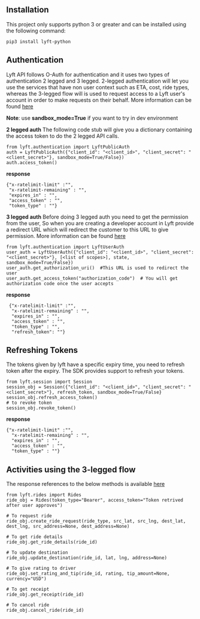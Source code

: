 ## Installation
This project only supports python 3 or greater and can be installed using the following command:

    pip3 install lyft-python

## Authentication
Lyft API follows O-Auth for authentication and it uses two types of authentication 2 legged and 3 legged.
2-legged authentication will let you use the services that have non user context such as ETA, cost, ride types, whereas the 3-legged flow will is used to request access to a Lyft user's account in order to make requests on their behalf. More information can be found [here](https://developer.lyft.com/docs/authentication#section-access-tokens)

**Note**: use **sandbox_mode=True** if you want to try in dev environment

**2 legged auth**
The following code stub will give you a dictionary containing the access token to do the 2 legged API calls.

    from lyft.authentication import LyftPublicAuth
    auth = LyftPublicAuth({"client_id": "<client_id>", "client_secret": "<client_secret>"}, sandbox_mode=True/False})
    auth.access_token()
	
**response**

    {"x-ratelimit-limit" :"",  
     "x-ratelimit-remaining" : "",  
     "expires_in" : "",  
     "access_token" : "",  
     "token_type" : ""}
  
  **3 legged auth**
Before doing 3 legged auth you need to get the permission from the user, So when you are creating a developer account in Lyft provide a redirect URL which will redirect the customer to this URL to give permission. More information can be found [here](https://developer.lyft.com/docs/authentication#section-3-legged-flow-for-accessing-user-specific-endpoints)

    from lyft.authentication import LyftUserAuth
    user_auth = LyftUserAuth({"client_id": "<client_id>", "client_secret": "<client_secret>"}, [<list of scopes>], state, sandbox_mode=True/False})
    user_auth.get_authorization_uri()  #This URL is used to redirect the user
    user_auth.get_access_token("authorization_code")  # You will get authorization code once the user accepts

**response**

     {"x-ratelimit-limit" :"",  
      "x-ratelimit-remaining" : "",  
      "expires_in" : "",  
      "access_token" : "",  
      "token_type" : "",
      "refresh_token": ""}


## Refreshing Tokens
The tokens given by lyft have a specific expiry time, you need to refresh token after the expiry. The SDK provides support to refresh your tokens.

    from lyft.session import Session
    session_obj = Session({"client_id": "<client_id>", "client_secret": "<client_secret>"}, refresh_token, sandbox_mode=True/False}
    session_obj.refresh_access_token()
	# to revoke token
	session_obj.revoke_token()


**response**

    {"x-ratelimit-limit" :"",  
      "x-ratelimit-remaining" : "",  
      "expires_in" : "",  
      "access_token" : "",  
      "token_type" : ""}

## Activities using the 3-legged flow
The response references to the below methods is available [here](https://developer.lyft.com/v1/reference)

    from lyft.rides import Rides
    ride_obj = Rides(token_type="Bearer", access_token="Token retrived after user approves")
    
    # To request ride
    ride_obj.create_ride_request(ride_type, src_lat, src_lng, dest_lat, dest_lng, src_address=None, dest_address=None)
	
	# To get ride details
	ride_obj.get_ride_details(ride_id)
	
	# To update destination
	ride_obj.update_destination(ride_id, lat, lng, address=None)
	
	# To give rating to driver
	ride_obj.set_rating_and_tip(ride_id, rating, tip_amount=None, currency="USD")
	
	# To get receipt
	ride_obj.get_receipt(ride_id)
	
	# To cancel ride
	ride_obj.cancel_ride(ride_id)

